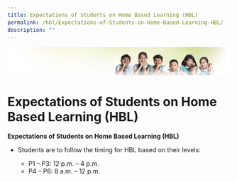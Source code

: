 ```yaml
---
title: Expectations of Students on Home Based Learning (HBL)
permalink: /hbl/Expectations-of-Students-on-Home-Based-Learning-HBL/
description: ""
---
```

![](/images/Banner.jpg)

Expectations of Students on Home Based Learning (HBL)
=====================================================

**Expectations of Students on Home Based Learning (HBL)**

*   Students are to follow the timing for HBL based on their levels:

    * P1 – P3: 12 p.m. – 4 p.m.
    * P4 – P6: 8 a.m. – 12 p.m.